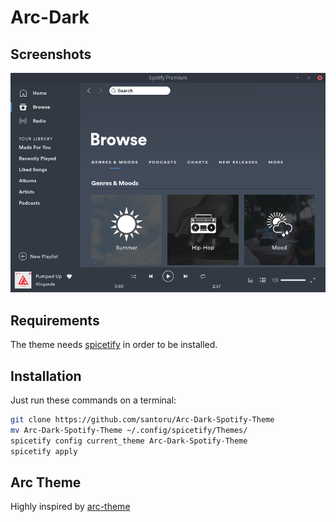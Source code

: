 # Arc-Dark

## Screenshots

![Arc-Dark](screenshot.png)

## Requirements
The theme needs [spicetify](https://github.com/khanhas/spicetify-cli) in order to be installed.

## Installation

Just run these commands on a terminal:

```bash
git clone https://github.com/santoru/Arc-Dark-Spotify-Theme
mv Arc-Dark-Spotify-Theme ~/.config/spicetify/Themes/
spicetify config current_theme Arc-Dark-Spotify-Theme
spicetify apply
```

## Arc Theme

Highly inspired by [arc-theme](https://github.com/horst3180/arc-theme)
